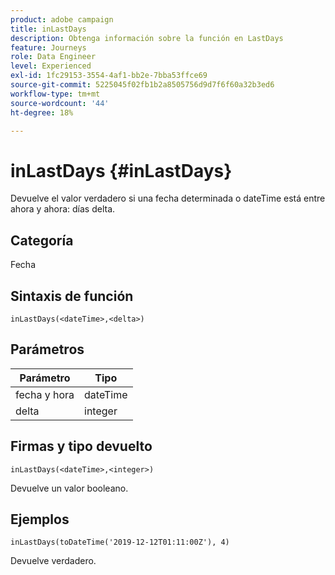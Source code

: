 ```yaml
---
product: adobe campaign
title: inLastDays
description: Obtenga información sobre la función en LastDays
feature: Journeys
role: Data Engineer
level: Experienced
exl-id: 1fc29153-3554-4af1-bb2e-7bba53ffce69
source-git-commit: 5225045f02fb1b2a8505756d9d7f6f60a32b3ed6
workflow-type: tm+mt
source-wordcount: '44'
ht-degree: 18%

---
```


# inLastDays {#inLastDays}

Devuelve el valor verdadero si una fecha determinada o dateTime está entre ahora y ahora: días delta.

## Categoría

Fecha 

## Sintaxis de función

`inLastDays(<dateTime>,<delta>)`

## Parámetros

| Parámetro | Tipo |
|-----------|------------------|
| fecha y hora | dateTime |
| delta | integer |

## Firmas y tipo devuelto

`inLastDays(<dateTime>,<integer>)`

Devuelve un valor booleano.

## Ejemplos

`inLastDays(toDateTime('2019-12-12T01:11:00Z'), 4)`

Devuelve verdadero.
